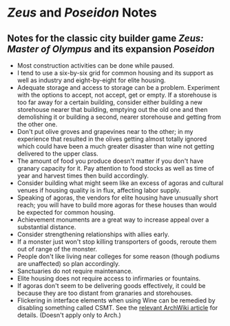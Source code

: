 # *Zeus* and *Poseidon* Notes
## Notes for the classic city builder game *Zeus: Master of Olympus* and its expansion *Poseidon* 

* Most construction activities can be done while paused.
* I tend to use a six-by-six grid for common housing and its support as well
as industry and eight-by-eight for elite housing.
* Adequate storage and access to storage can be a problem. Experiment with the
options to accept, not accept, get or empty. If a storehouse is too far away
for a certain building, consider either building a new storehouse nearer that
building, emptying out the old one and then demolishing it or building a
second, nearer storehouse and getting from the other one.
* Don't put olive groves and grapevines near to the other; in my experience
that resulted in the olives getting almost totally ignored which could have
been a much greater disaster than wine not getting delivered to the upper
class.
* The amount of food you produce doesn't matter if you don't have granary
capacity for it. Pay attention to food stocks as well as time of year and
harvest times then build accordingly.
* Consider building what might seem like an excess of agoras and cultural
venues if housing quality is in flux, affecting labor supply.
* Speaking of agoras, the vendors for elite housing have unusually short
reach; you will have to build more agoras for these houses than would be
expected for common housing.
* Achievement monuments are a great way to increase appeal over a substantial
distance.
* Consider strengthening relationships with allies early.
* If a monster just won't stop killing transporters of goods, reroute them
out of range of the monster.
* People don't like living near colleges for some reason (though podiums are
unaffected) so plan accordingly.
* Sanctuaries do not require maintenance.
* Elite housing does not require access to infirmaries or fountains.
* If agoras don't seem to be delivering goods effectively, it could be because
they are too distant from granaries and storehouses.
* Flickering in interface elements when using Wine can be remedied by
disabling something called CSMT. See the [relevant ArchWiki
article](https://wiki.archlinux.org/title/Wine) for details. (Doesn't apply
only to Arch.)
